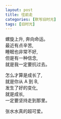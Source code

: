 ```yaml
---
layout: post
title: 往前走
categories: [默写旧时光]
tags: [旧时光]
---
```

螺旋上升, 奔向命运。  
最近有点辛苦,   
睡眠也非常不好,   
但是有一种信念,   
就是我一定要抗过去。  

怎么才算是成长了,   
就是你从 A 到 B,   
发生了好的变化,   
就是成长,   
一定要坚持走到那里。

张水水真的超可爱。 

